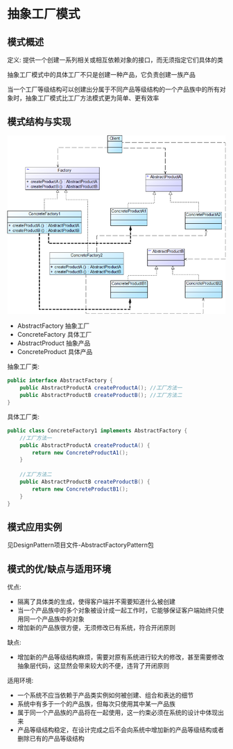 # 抽象工厂模式

## 模式概述

定义: 
提供一个创建一系列相关或相互依赖对象的接口，而无须指定它们具体的类

抽象工厂模式中的具体工厂不只是创建一种产品，它负责创建一族产品

当一个工厂等级结构可以创建出分属于不同产品等级结构的一个产品族中的所有对象时，抽象工厂模式比工厂方法模式更为简单、更有效率


## 模式结构与实现

![抽象工厂模式结构图](picture/AbstractFactoryPattern.png)

* AbstractFactory 抽象工厂
* ConcreteFactory 具体工厂
* AbstractProduct 抽象产品
* ConcreteProduct 具体产品

抽象工厂类:
```java
public interface AbstractFactory {
    public AbstractProductA createProductA(); //工厂方法一
    public AbstractProductB createProductB(); //工厂方法二
}
```
具体工厂类:
```java
public class ConcreteFactory1 implements AbstractFactory {
    //工厂方法一
    public AbstractProductA createProductA() {
        return new ConcreteProductA1();
    }

    //工厂方法二
    public AbstractProductB createProductB() {
        return new ConcreteProductB1();
    }
}
```

## 模式应用实例

见DesignPattern项目文件-AbstractFactoryPattern包

## 模式的优/缺点与适用环境

优点:
* 隔离了具体类的生成，使得客户端并不需要知道什么被创建
* 当一个产品族中的多个对象被设计成一起工作时，它能够保证客户端始终只使用同一个产品族中的对象
* 增加新的产品族很方便，无须修改已有系统，符合开闭原则

缺点:
* 增加新的产品等级结构麻烦，需要对原有系统进行较大的修改，甚至需要修改抽象层代码，这显然会带来较大的不便，违背了开闭原则

适用环境:
* 一个系统不应当依赖于产品类实例如何被创建、组合和表达的细节
* 系统中有多于一个的产品族，但每次只使用其中某一产品族
* 属于同一个产品族的产品将在一起使用，这一约束必须在系统的设计中体现出来
* 产品等级结构稳定，在设计完成之后不会向系统中增加新的产品等级结构或者删除已有的产品等级结构
